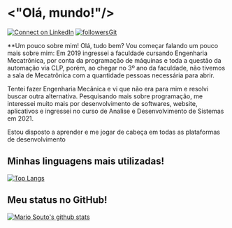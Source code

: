 # **<"Olá, mundo!"/>**
[![Connect on LinkedIn](	https://img.shields.io/badge/LinkedIn-0077B5?style=for-the-badge&logo=linkedin&logoColor=white)](https://www.linkedin.com/in/nicolas-pax%C3%A3o-da-silva-b53764178/)
[![followersGit](https://img.shields.io/badge/GitHub-100000?style=for-the-badge&logo=github&logoColor=white)](https://github.com/NicolasPaxao)

**Um pouco sobre mim!
Olá, tudo bem?
Vou começar falando um pouco mais sobre mim: 
Em 2019 ingressei a faculdade cursando Engenharia Mecatrônica, por conta da programação de máquinas e toda a questão da automação via CLP, porém, ao chegar no 3º ano da faculdade, não tivemos a sala de Mecatrônica com a quantidade pessoas necessária para abrir.

Tentei fazer Engenharia Mecânica e vi que não era para mim e resolvi buscar outra alternativa. Pesquisando mais sobre programação, me interessei muito mais por desenvolvimento de softwares, website, aplicativos e ingressei no curso de Analise e Desenvolvimento de Sistemas em 2021.

Estou disposto a aprender e me jogar de cabeça em todas as plataformas de desenvolvimento

## Minhas linguagens mais utilizadas!
[![Top Langs](https://github-readme-stats.vercel.app/api/top-langs/?username=NicolasPaxao&layout=compact)](https://github.com/NicolasPaxao)

## Meu status no GitHub!
[![Mario Souto's github stats](https://github-readme-stats.vercel.app/api?username=NicolasPaxao&theme=dark&show_icons=true&count_private=true)](https://github.com/NicolasPaxao)
